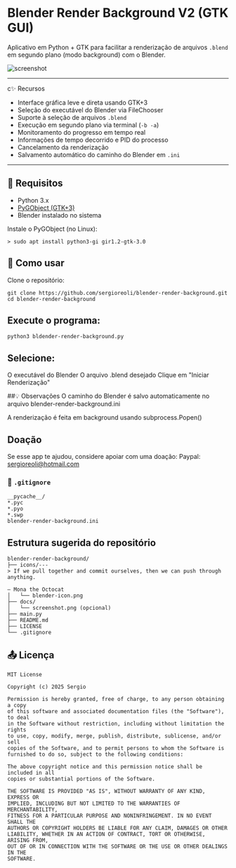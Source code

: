 # Blender Render Background V2 (GTK GUI)

Aplicativo em Python + GTK para facilitar a renderização de arquivos `.blend` em segundo plano (modo background) com o Blender.

![screenshot](docs/screenshot.png) <!-- opcional se quiser colocar uma imagem -->

---

c✨ Recursos

- Interface gráfica leve e direta usando GTK+3
- Seleção do executável do Blender via FileChooser
- Suporte à seleção de arquivos `.blend`
- Execução em segundo plano via terminal (`-b -a`)
- Monitoramento do progresso em tempo real
- Informações de tempo decorrido e PID do processo
- Cancelamento da renderização
- Salvamento automático do caminho do Blender em `.ini`

---

## 🔧 Requisitos

- Python 3.x
- [PyGObject (GTK+3)](https://pygobject.readthedocs.io/en/latest/)
- Blender instalado no sistema

Instale o PyGObject (no Linux):

```
> sudo apt install python3-gi gir1.2-gtk-3.0
```

## 🚀 Como usar
Clone o repositório:

```
git clone https://github.com/sergioreoli/blender-render-background.git
cd blender-render-background
```

## Execute o programa:

```
python3 bldender-render-background.py
```
## Selecione:

O executável do Blender
O arquivo .blend desejado
Clique em "Iniciar Renderização"

##💡 Observações
O caminho do Blender é salvo automaticamente no arquivo blender-render-background.ini

A renderização é feita em background usando subprocess.Popen()


## Doação
Se esse app te ajudou, considere apoiar com uma doação:
Paypal: sergioreoli@hotmail.com

### 📄 `.gitignore`

```
__pycache__/
*.pyc
*.pyo
*.swp
blender-render-background.ini
````

## Estrutura sugerida do repositório

```
blender-render-background/
├── icons/---
> If we pull together and commit ourselves, then we can push through anything.

— Mona the Octocat
│   └── blender-icon.png
├── docs/
│   └── screenshot.png (opcional)
├── main.py
├── README.md
├── LICENSE
└── .gitignore
```

## 📤 Licença
```
MIT License

Copyright (c) 2025 Sergio

Permission is hereby granted, free of charge, to any person obtaining a copy
of this software and associated documentation files (the "Software"), to deal
in the Software without restriction, including without limitation the rights  
to use, copy, modify, merge, publish, distribute, sublicense, and/or sell  
copies of the Software, and to permit persons to whom the Software is  
furnished to do so, subject to the following conditions:

The above copyright notice and this permission notice shall be included in all  
copies or substantial portions of the Software.

THE SOFTWARE IS PROVIDED "AS IS", WITHOUT WARRANTY OF ANY KIND, EXPRESS OR  
IMPLIED, INCLUDING BUT NOT LIMITED TO THE WARRANTIES OF MERCHANTABILITY,  
FITNESS FOR A PARTICULAR PURPOSE AND NONINFRINGEMENT. IN NO EVENT SHALL THE  
AUTHORS OR COPYRIGHT HOLDERS BE LIABLE FOR ANY CLAIM, DAMAGES OR OTHER  
LIABILITY, WHETHER IN AN ACTION OF CONTRACT, TORT OR OTHERWISE, ARISING FROM,  
OUT OF OR IN CONNECTION WITH THE SOFTWARE OR THE USE OR OTHER DEALINGS IN THE  
SOFTWARE.

```


